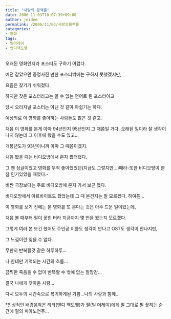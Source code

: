 ```yaml
---
title: "사랑의 블랙홀"
date: 2006-11-03T10:07:39+09:00
author: jeidee
permalink: /2006/11/03/사랑의블랙홀
categories:
- 영화
tags:
- 빌머레이
- 앤디맥도웰
---
```


오래된 영화인지라 포스터도 구하기 어렵다.

예전 같았으면 증명사진 만한 포스터밖에는 구하지 못했겠지만,

요즘은 찾기가 쉬워졌다.

하지만 찾은 포스터라고는 알 수 없는 언어로 된 포스터이고

당시 오리지널 포스터는 아닌 것 같아 아쉽기는 하다.

 

예상외로 이 영화를 좋아하는 사람들도 많은 것 같고.

처음 이 영화를 본게 아마 94년인지 95년인지 그 때쯤일 거다. 오래된 일이라 잘 생각이 나지 않는데 그 이후에 봤을 수도 있고...

 

개봉년도가 93년이니까 아마 그 때쯤이겠지.

 

처음 봤을 때는 비디오방에서 혼자 봤더랬다.

그 땐 싱글이었고 영화를 무척 좋아했었던(지금도 그렇지만,..)때라-또한 비디오방이 한참 인기있었을 때였다.-

비싼 극장보다는 주로 비디오방에 혼자 가서 보곤 했다.

비디오방에서 아르바이트도 했었는데 그 때 본건지는 잘 모르겠다. 하여튼...

 

이 영화를 보기 전에는 본 영화를 또 본다는 것은 아주 드문 일이었는데,

처음 볼 때부터 필이 꽂힌 터라 지금까지 몇 번을 봤는지 모르겠다.

 

그렇게 여러 본 보긴 했어도 주인공 이름도 생각이 안나고 OST도 생각이 안나지만,

그 느낌이란 잊을 수 없다.

 

무한히 반복될것 같은 하루하루...

나 한테만 기억되는 시간의 흐름...

끔찍한 죽음을 수 없이 반복할 수 밖에 없는 절망감...

결국 나에게 찾아온 사랑...

다시 모두의 시간속으로 복귀하게된 기쁨...나의 사랑과 함께...

 

*인상적인 배경음악은 리타(앤디 맥도웰)가 필(빌 머레이)에게 말 그대로 필 꽂히는 순간에  필의 피아노연주...